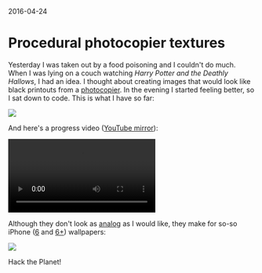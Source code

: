 2016-04-24

Procedural photocopier textures
===============================

Yesterday I was taken out by a food poisoning and I couldn't do much.
When I was lying on a couch watching *Harry Potter and the Deathly
Hallows*, I had an idea.  I thought about creating images that would
look like black printouts from a [photocopier][Kimi].  In the evening I
started feeling better, so I sat down to code.  This is what I have so
far:

![](triptych.jpg)

And here's a progress video ([YouTube mirror](https://youtu.be/Gf_3na5hBdw)):

![](progress.mp4)

Although they don't look as [analog][Belleruche] as I would like, they
make for so-so iPhone ([6][] and [6+][]) wallpapers:

![](iphone-photo.jpg)

Hack the Planet!

  [Kimi]: https://www.youtube.com/watch?v=RiomuRm41YI
  [Belleruche]: https://www.youtube.com/watch?v=ntonFtX4Fpo
  [6]: wallpaper-iphone-6.png
  [6+]: wallpaper-iphone-6plus.png

